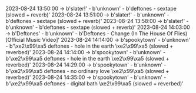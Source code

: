 2023-08-24 13:50:00 -> b'slater!' - b'unknown' - b'deftones - sextape (slowed + reverb)'
2023-08-24 13:51:00 -> b'slater!' - b'unknown' - b'deftones - sextape (slowed + reverb)'
2023-08-24 13:58:00 -> b'slater!' - b'unknown' - b'deftones - sextape (slowed + reverb)'
2023-08-24 14:03:00 -> b'Deftones' - b'unknown' - b'Deftones - Change (In The House Of Flies) [Official Music Video]'
2023-08-24 14:14:00 -> b'spookytown' - b'unknown' - b'\xe2\x99\xa5 deftones - hole in the earth \xe2\x99\xa5 (slowed + reverbed)'
2023-08-24 14:14:00 -> b'spookytown' - b'unknown' - b'\xe2\x99\xa5 deftones - hole in the earth \xe2\x99\xa5 (slowed + reverbed)'
2023-08-24 14:29:00 -> b'spookytown' - b'unknown' - b'\xe2\x99\xa5 deftones - no ordinary love \xe2\x99\xa5 (slowed + reverbed)'
2023-08-24 14:35:00 -> b'spookytown' - b'unknown' - b'\xe2\x99\xa5 deftones - digital bath \xe2\x99\xa5 (slowed + reverbed)'
